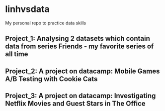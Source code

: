# linhvsdata
My personal repo to practice data skills

## Project_1: Analysing 2 datasets which contain data from series **Friends** - my favorite series of all time
## Project_2: A project on datacamp: **Mobile Games A/B Testing with Cookie Cats**
## Project_3: A project on datacamp: **Investigating Netflix Movies and Guest Stars in The Office**
